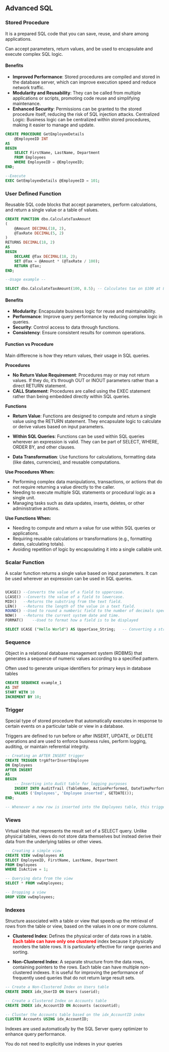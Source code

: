  ## Advanced SQL

### Stored Procedure
 It is a prepared SQL code that you can save, reuse, and share among applications. 

Can accept parameters, return values, and be used to encapsulate and execute complex SQL logic.

#### Benefits
- **Improved Performance**: Stored procedures are compiled and stored in the database server, which can improve execution speed and reduce network traffic.
- **Modularity and Reusability**: They can be called from multiple applications or scripts, promoting code reuse and simplifying maintenance.
- **Enhanced Security**: Permissions can be granted to the stored procedure itself, reducing the risk of SQL injection attacks.
Centralized Logic: Business logic can be centralized within stored procedures, making it easier to manage and update.


```sql
CREATE PROCEDURE GetEmployeeDetails
    @EmployeeID INT
AS
BEGIN
    SELECT FirstName, LastName, Department
    FROM Employees
    WHERE EmployeeID = @EmployeeID;
END;

--Execute
EXEC GetEmployeeDetails @EmployeeID = 101;


```

### User Defined Function
Reusable SQL code blocks that accept parameters, perform calculations, and return a single value or a table of values.

```sql
CREATE FUNCTION dbo.CalculateTaxAmount
(
    @Amount DECIMAL(18, 2),
    @TaxRate DECIMAL(5, 2)
)
RETURNS DECIMAL(18, 2)
AS
BEGIN
    DECLARE @Tax DECIMAL(18, 2);
    SET @Tax = @Amount * (@TaxRate / 100);
    RETURN @Tax;
END;

--Usage example --

SELECT dbo.CalculateTaxAmount(100, 8.5); -- Calculates tax on $100 at 8.5%

```

#### Benefits

- **Modularity**: Encapsulate business logic for reuse and maintainability.
- **Performance**: Improve query performance by reducing complex logic in queries.
- **Security**: Control access to data through functions.
- **Consistency**: Ensure consistent results for common operations.

#### Function vs Procedure

Main differecne is how they return values, their usage in SQL queries.

**Procedures**
- **No Return Value Requirement**: Procedures may or may not return values. If they do, it’s through OUT or INOUT parameters rather than a direct RETURN statement.
- **CALL Statement**: Procedures are called using the EXEC statement rather than being embedded directly within SQL queries.

**Functions**
- **Return Value**: Functions are designed to compute and return a single value using the RETURN statement. They encapsulate logic to calculate or derive values based on input parameters.

- **Within SQL Queries**: Functions can be used within SQL queries wherever an expression is valid. They can be part of SELECT, WHERE, ORDER BY, and other clauses.
- **Data Transformation**: Use functions for calculations, formatting data (like dates, currencies), and reusable computations.

**Use Procedures When:**

- Performing complex data manipulations, transactions, or actions that do not require returning a value directly to the caller.
- Needing to execute multiple SQL statements or procedural logic as a single unit.
- Managing tasks such as data updates, inserts, deletes, or other administrative actions.

**Use Functions When:**

- Needing to compute and return a value for use within SQL queries or applications.
- Requiring reusable calculations or transformations (e.g., formatting dates, calculating totals).
- Avoiding repetition of logic by encapsulating it into a single callable unit.

### Scalar Function
A scalar function returns a single value based on input parameters. It can be used wherever an expression can be used in SQL queries.

```sql

UCASE()	--Converts the value of a field to uppercase.
LCASE()	--Converts the value of a field to lowercase.
MID()	--Returns the substring from the text field.
LEN()	--Returns the length of the value in a text field.
ROUND()	--Used to round a numberic field to the number of decimals specified.
NOW()	--Returns the current system date and time.
FORMAT()	--Used to format how a field is to be displayed

SELECT UCASE ("Hello World") AS UpperCase_String;   -- Converting a string to uppercase:

```
### Sequence
 Object in a relational database management system (RDBMS) that generates a sequence of numeric values according to a specified pattern. 
 
Often used to generate unique identifiers for primary keys in database tables

```sql
CREATE SEQUENCE example_1
AS INT
START WITH 10
INCREMENT BY 10;
```

### Trigger

Special type of stored procedure that automatically executes in response to certain events on a particular table or view in a database. 

Triggers are defined to run before or after INSERT, UPDATE, or DELETE operations and are used to enforce business rules, perform logging, auditing, or maintain referential integrity.

```sql
-- Creating an AFTER INSERT trigger
CREATE TRIGGER trgAfterInsertEmployee
ON Employees
AFTER INSERT
AS
BEGIN
    -- Inserting into Audit table for logging purposes
    INSERT INTO AuditTrail (TableName, ActionPerformed, DateTimePerformed)
    VALUES ('Employees', 'Employee inserted', GETDATE());
END;

-- Whenever a new row is inserted into the Employees table, this trigger inserts a record into the AuditTrail table, capturing details about the operation performed.--

```

### Views

Virtual table that represents the result set of a SELECT query. Unlike physical tables, views do not store data themselves but instead derive their data from the underlying tables or other views. 

```sql
-- Creating a simple view
CREATE VIEW vwEmployees AS
SELECT EmployeeID, FirstName, LastName, Department
FROM Employees
WHERE IsActive = 1;

-- Querying data from the view
SELECT * FROM vwEmployees;

-- Dropping a view
DROP VIEW vwEmployees;

```

### Indexes
Structure associated with a table or view that speeds up the retrieval of rows from the table or view, based on the values in one or more columns.

- **Clustered Index**: Defines the physical order of data rows in a table. <span style="color:red">**Each table can have only one clustered**</span> index because it physically reorders the table rows. It is particularly effective for range queries and sorting.

- **Non-Clustered Index**: A separate structure from the data rows, containing pointers to the rows. Each table can have multiple non-clustered indexes. It is useful for improving the performance of frequently used queries that do not return large result sets.

```sql
-- Create a Non-Clustered Index on Users table
CREATE INDEX idx_UserID ON Users (userid);

-- Create a Clustered Index on Accounts table
CREATE INDEX idx_AccountID ON Accounts (accountid);

-- Cluster the Accounts table based on the idx_AccountID index
CLUSTER Accounts USING idx_AccountID;
```

Indexes are used automatically by the SQL Server query optimizer to enhance query performance. 

You do not need to explicitly use indexes in your queries

